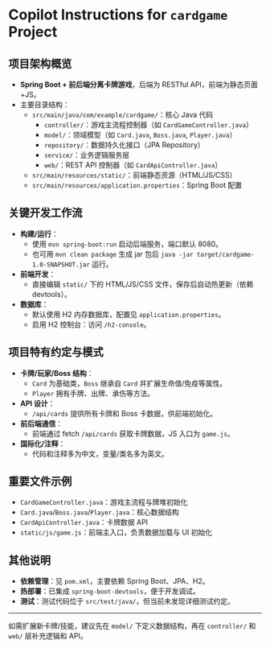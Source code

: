 # Copilot Instructions for `cardgame` Project

## 项目架构概览
- **Spring Boot + 前后端分离卡牌游戏**，后端为 RESTful API，前端为静态页面+JS。
- 主要目录结构：
  - `src/main/java/com/example/cardgame/`：核心 Java 代码
    - `controller/`：游戏主流程控制器（如 `CardGameController.java`）
    - `model/`：领域模型（如 `Card.java`, `Boss.java`, `Player.java`）
    - `repository/`：数据持久化接口（JPA Repository）
    - `service/`：业务逻辑服务层
    - `web/`：REST API 控制器（如 `CardApiController.java`）
  - `src/main/resources/static/`：前端静态资源（HTML/JS/CSS）
  - `src/main/resources/application.properties`：Spring Boot 配置

## 关键开发工作流
- **构建/运行**：
  - 使用 `mvn spring-boot:run` 启动后端服务，端口默认 8080。
  - 也可用 `mvn clean package` 生成 jar 包后 `java -jar target/cardgame-1.0-SNAPSHOT.jar` 运行。
- **前端开发**：
  - 直接编辑 `static/` 下的 HTML/JS/CSS 文件，保存后自动热更新（依赖 devtools）。
- **数据库**：
  - 默认使用 H2 内存数据库，配置见 `application.properties`。
  - 启用 H2 控制台：访问 `/h2-console`。

## 项目特有约定与模式
- **卡牌/玩家/Boss 结构**：
  - `Card` 为基础类，`Boss` 继承自 `Card` 并扩展生命值/免疫等属性。
  - `Player` 拥有手牌、出牌、承伤等方法。
- **API 设计**：
  - `/api/cards` 提供所有卡牌和 Boss 卡数据，供前端初始化。
- **前后端通信**：
  - 前端通过 fetch `/api/cards` 获取卡牌数据，JS 入口为 `game.js`。
- **国际化/注释**：
  - 代码和注释多为中文，变量/类名多为英文。

## 重要文件示例
- `CardGameController.java`：游戏主流程与牌堆初始化
- `Card.java`/`Boss.java`/`Player.java`：核心数据结构
- `CardApiController.java`：卡牌数据 API
- `static/js/game.js`：前端主入口，负责数据加载与 UI 初始化

## 其他说明
- **依赖管理**：见 `pom.xml`，主要依赖 Spring Boot、JPA、H2。
- **热部署**：已集成 `spring-boot-devtools`，便于开发调试。
- **测试**：测试代码位于 `src/test/java/`，但当前未发现详细测试约定。

---
如需扩展新卡牌/技能，建议先在 `model/` 下定义数据结构，再在 `controller/` 和 `web/` 层补充逻辑和 API。

